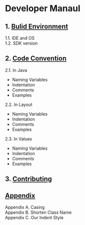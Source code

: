 # Developer Manaul

## 1. [Bulid Environment](https://github.com/Lee-Null/green-04/blob/master/Documetation/DeveloperManual/DevManual_1.Build_Environment.md)

1.1. IDE and OS  
1.2. SDK version

## 2. [Code Convention](https://github.com/Lee-Null/green-04/blob/master/Documetation/DeveloperManual/DevManual_2.Code_Convention.md)

2.1. In Java  
- Naming Variables
- Indentation
- Comments
- Examples

2.2. In Layout  
- Naming Variables
- Indentation
- Comments
- Examples

2.3. In Values  
- Naming Variables
- Indentation
- Comments
- Examples

## 3. [Contributing](https://github.com/Lee-Null/green-04/blob/master/Documetation/DeveloperManual/DevManual_3.Contributing.md)

## [Appendix](https://github.com/Lee-Null/green-04/blob/master/Documetation/DeveloperManual/DevManual_Appendix.md)
Appendix A. Casing  
Appendix B. Shorten Class Name  
Appendix C. Our Indent Style  
